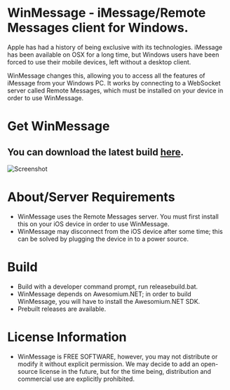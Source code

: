# WinMessage - iMessage/Remote Messages client for Windows.
Apple has had a history of being exclusive with its technologies.
iMessage has been available on OSX for a long time, but Windows users
have been forced to use their mobile devices, left without a desktop client.

WinMessage changes this, allowing you to access all the features of
iMessage from your Windows PC. It works by connecting to a WebSocket
server called Remote Messages, which must be installed on your device
in order to use WinMessage.

# Get WinMessage
## You can download the latest build [here](https://github.com/0xFireball/WinMessage/releases/download/v1.0.1/WinMessageSetup.exe).

![Screenshot](https://raw.githubusercontent.com/0xFireball/WinMessage/master/screenshot.PNG)

# About/Server Requirements
- WinMessage uses the Remote Messages server.
You must first install this on your iOS device in order to use
WinMessage.
- WinMessage may disconnect from the iOS device after some time;
this can be solved by plugging the device in to a power source. 

# Build
 - Build with a developer command prompt, run releasebuild.bat.
 - WinMessage depends on Awesomium.NET; in order to build WinMessage,
 you will have to install the Awesomium.NET SDK.
 - Prebuilt releases are available.
 
 
 # License Information
 - WinMessage is FREE SOFTWARE, however, you may not distribute or modify
 it without explicit permission. We may decide to add an open-source
 license in the future, but for the time being, distribution and
 commercial use are explicitly prohibited. 
